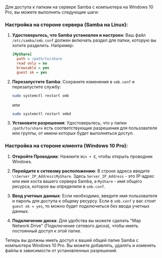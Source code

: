 Для доступа к папкам на сервере Samba с компьютера на Windows 10 Pro, вы можете выполнить следующие шаги:

### Настройка на стороне сервера (Samba на Linux):

1. **Удостоверьтесь, что Samba установлен и настроен**: Ваш файл `/etc/samba/smb.conf` должен включать раздел для папки, которую вы хотите разделить. Например:

    ```ini
    [MyShare]
      path = /path/to/share
      read only = no
      browsable = yes
      guest ok = yes
    ```

2. **Перезапустите Samba**: Сохраните изменения в `smb.conf` и перезапустите службу:

    ```bash
    sudo systemctl restart smb
    ```
    или
    ```bash
    sudo systemctl restart smbd
    ```

3. **Установите разрешения**: Удостоверьтесь, что у папки `/path/to/share` есть соответствующие разрешения для пользователя или группы, от имени которых будет выполняться доступ.

### Настройка на стороне клиента (Windows 10 Pro):

1. **Откройте Проводник**: Нажмите `Win + E`, чтобы открыть проводник Windows.

2. **Перейдите к сетевому расположению**: В строке адреса введите `\\Server_IP_Address\MyShare`. Здесь `Server_IP_Address` - это IP-адрес или имя хоста вашего сервера Samba, а `MyShare` - имя общего ресурса, которое вы определили в `smb.conf`.

3. **Ввод учетных данных**: Если необходимо, введите имя пользователя и пароль для доступа к общему ресурсу. Если в `smb.conf` у вас стоит `guest ok = yes`, то можно будет подключиться без ввода учетных данных.

4. **Подключение диска**: Для удобства вы можете сделать "Map Network Drive" (Подключение сетевого диска), чтобы иметь постоянный доступ к этой папке.

Теперь вы должны иметь доступ к вашей общей папке Samba с компьютера Windows 10 Pro. Вы можете добавлять, удалять и изменять файлы в зависимости от установленных разрешений.
